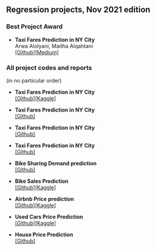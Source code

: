 ## Regression projects, Nov 2021 edition

### Best Project Award

- **Taxi Fares Prediction in NY City**  
Arwa Alolyani, Maitha Alqahtani  
[\[Github\]](https://github.com/Maithaq/TLC-Trip-Record-Data.git)[\[Medium\]](https://medium.com/@maithaq/taxi-fares-in-new-york-city-a-prediction-blog-5ecfb70521ec)

### All project codes and reports

(in no particular order)

- **Taxi Fares Prediction in NY City**   
[\[Github\]](https://github.com/REHAB199/Linear-Regression-For-TLC-Trip-Record-Data)[\[Kaggle\]](https://www.kaggle.com/rehabnawar1234/linear-regression-for-tlc-trip-record-data?scriptVersionId=81943409)  

- **Taxi Fares Prediction in NY City**   
[\[Github\]](https://github.com/mukhtar2019/taxi_trip_regression)

- **Taxi Fares Prediction in NY City**  
[\[Github\]](https://github.com/Ohood-Alharbi/TLC-trip-record-data)

- **Taxi Fares Prediction in NY City**  
[\[Github\]](https://github.com/Mashael2030/TLC-Trip-Regression-Techniques)

- **Bike Sharing Demand prediction**  
[\[Github\]](https://github.com/GhaidaaKh/Bike-sharing)

- **Bike Sales Prediction**  
[\[Github\]](https://github.com/alaa1414-ai/Bike-Sales-Project)[\[Kaggle\]](https://www.kaggle.com/alaaalghmdi/bikes-sales)

- **Airbnb Price prediction**  
[\[Github\]](https://github.com/Nooufmk/Airbnb_price_prediction)[\[Kaggle\]](https://www.kaggle.com/noufalmalki/airbnb-price-prediction-using-xgboost/notebook)

- **Used Cars Price Prediction**  
[\[Github\]](https://github.com/SoaadM/Craigslist-ML)[\[Kaggle\]](https://www.kaggle.com/soaadaljafr/predicting-price-used-cars-using-regression)

- **House Price Prediction**  
[\[Github\]](https://github.com/Muzoon213/Muzoon-Bushra-Linear-Regression)